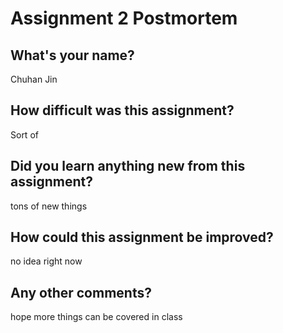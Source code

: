 # Assignment 2 Postmortem

## What's your name?

Chuhan Jin

## How difficult was this assignment?

Sort of

## Did you learn anything new from this assignment?

tons of new things

## How could this assignment be improved?

no idea right now

## Any other comments?

hope more things can be covered in class
